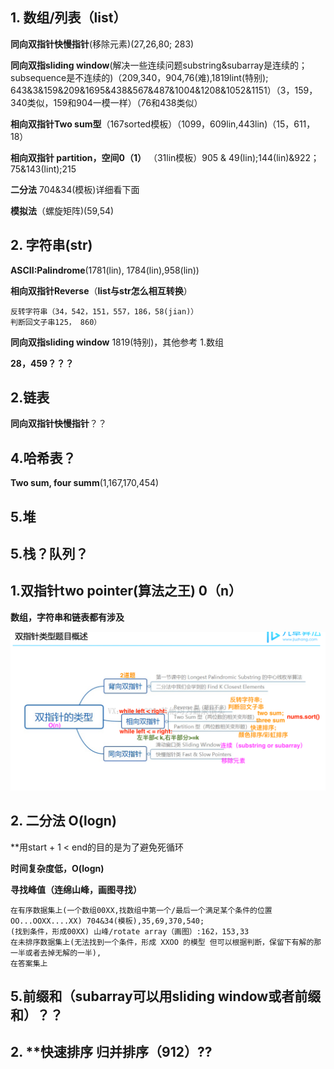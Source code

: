 ## 1. 数组/列表（list）
**同向双指针快慢指针**(移除元素)(27,26,80; 283)

**同向双指sliding window**(解决一些连续问题substring&subarray是连续的；subsequence是不连续的)（209,340，904,76(难),1819lint(特别); 643&3&159&209&1695&438&567&487&1004&1208&1052&1151）（3，159，340类似，159和904一模一样）（76和438类似）

**相向双指针Two sum型**（167sorted模板）（1099，609lin,443lin)（15，611，18）

**相向双指针 partition，空间0（1）** （31lin模板）905 & 49(lin);144(lin)&922；75&143(lint);215

**二分法** 704&34(模板)详细看下面

**模拟法**（螺旋矩阵)(59,54)

## 2. 字符串(str)

**ASCII:Palindrome**(1781(lin), 1784(lin),958(lin))

**相向双指针Reverse**（**list与str怎么相互转换**）
```
反转字符串（34，542，151，557，186，58(jian)）
判断回文子串125， 860）
```
**同向双指sliding window** 1819(特别)，其他参考 1.数组

**28，459？？？**


## 2.链表
**同向双指针快慢指针**？？


## 4.哈希表？
**Two sum, four summ**(1,167,170,454)

##  5.堆

## 5.栈？队列？


## 1.双指针two pointer(算法之王) 0（n）
**数组，字符串和链表都有涉及**

![a](https://github.com/SSRRBB/Leetcode/blob/main/Images/250.png)

## 2. 二分法 O(logn)
**用start + 1 < end的目的是为了避免死循环

**时间复杂度低，O(logn)**

**寻找峰值（连绵山峰，画图寻找）**
```
在有序数据集上(一个数组00XX,找数组中第一个/最后一个满足某个条件的位置 OO...OOXX....XX) 704&34(模板),35,69,370,540;
(找到条件，形成00XX) 山峰/rotate array（画图）:162，153,33
在未排序数据集上(无法找到一个条件，形成 XXOO 的模型 但可以根据判断，保留下有解的那一半或者去掉无解的一半),
在答案集上
```

## 5.**前缀和**（subarray可以用sliding window或者前缀和）？？

## 2. **快速排序 **归并排序（912）**??



